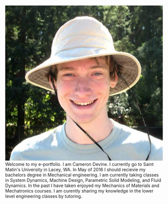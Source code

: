 ![Welcome to my e-portfolio](images/profile.jpg "Welcome to my e-portfolio")Welcome to my e-portfolio. I am Cameron Devine. I currently go to Saint Matin's University in Lacey, WA. In May of 2016 I should recievie my bachelors degree in Mechanical engineering. I am currently taking classes in System Dynamics, Machine Design, Parametric Solid Modeling, and Fluid Dynamics. In the past I have taken enjoyed my Mechanics of Materials and Mechatronics courses. I am curently sharing my knowledge in the lower level engineering classes by tutoring. 
